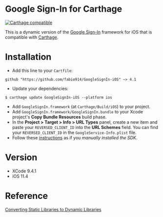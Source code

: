 # Google Sign-In for Carthage

[![Carthage compatible](https://img.shields.io/badge/Carthage-compatible-4BC51D.svg?style=flat)](https://github.com/Carthage/Carthage)

This is a dynamic version of the [Google Sign-In](https://developers.google.com/identity/sign-in/ios/sdk/) framework for iOS that is compatible with [Carthage](https://github.com/Carthage/Carthage).

# Installation

- Add this line to your `Cartfile`:
```
github "https://github.com/fabio914/GoogleSignIn-iOS" ~> 4.1
```
 - Update your dependencies:
```
$ carthage update GoogleSignIn-iOS --platform ios
```
 - Add `GoogleSignIn.framework` (at `Carthage/Build/iOS`) to your project.
 - Add `GoogleSignIn.framework/GoogleSignIn.bundle` to your Xcode project's **Copy Bundle Resources** build phase.
 - In the **Project > Target > Info > URL Types** panel, create a new item and paste your `REVERSED_CLIENT_ID` into the **URL Schemes** field. You can find your `REVERSED_CLIENT_ID` in the `GoogleService-Info.plist` file.
 - Follow these [instructions](https://developers.google.com/identity/sign-in/ios/sign-in?ver=swift) as if you *manually installed the SDK*.

# Version

 - XCode 9.4.1
 - iOS 11.4
 
 # Reference
 
 [Converting Static Libraries to Dynamic Libraries](https://pewpewthespells.com/blog/convert_static_to_dynamic.html)
